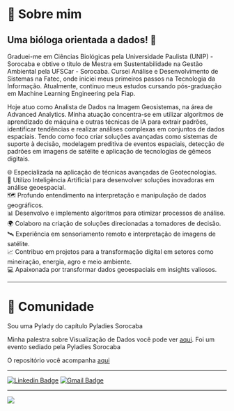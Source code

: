 


# :speech_balloon: Sobre mim

## Uma bióloga orientada a dados! 🎲


<p>Graduei-me em Ciências Biológicas pela Universidade Paulista (UNIP) - Sorocaba e obtive o título de Mestra em Sustentabilidade na Gestão Ambiental pela UFSCar - Sorocaba. Cursei Análise e Desenvolvimento de Sistemas na Fatec, onde iniciei meus primeiros passos na Tecnologia da Informação. Atualmente, continuo meus estudos cursando pós-graduação em Machine Learning Engineering pela Fiap.</p>
<p>Hoje atuo como Analista de Dados na Imagem Geosistemas, na área de Advanced Analytics. Minha atuação concentra-se em utilizar algoritmos de aprendizado de máquina e outras técnicas de IA para extrair padrões, identificar tendências e realizar análises complexas em conjuntos de dados espaciais. Tendo como foco criar soluções avançadas como sistemas de suporte à decisão, modelagem preditiva de eventos espaciais, detecção de padrões em imagens de satélite e aplicação de tecnologias de gêmeos digitais.</p>

🌐 Especializada na aplicação de técnicas avançadas de Geotecnologias.  
🤖 Utilizo Inteligência Artificial para desenvolver soluções inovadoras em análise geoespacial.  
🗺️ Profundo entendimento na interpretação e manipulação de dados geográficos.  
📊 Desenvolvo e implemento algoritmos para otimizar processos de análise.  
🌍 Colaboro na criação de soluções direcionadas a tomadores de decisão.  
🛰️ Experiência em sensoriamento remoto e interpretação de imagens de satélite.  
📈 Contribuo em projetos para a transformação digital em setores como mineiração, energia, agro e meio ambiente.  
💻 Apaixonada por transformar dados geoespaciais em insights valiosos.  

---

# :raising_hand:  Comunidade

Sou uma Pylady do capítulo Pyladies Sorocaba

Minha palestra sobre Visualização de Dados você pode ver [aqui](https://www.youtube.com/watch?v=RG6sSyjhO7U). Foi um evento sediado pela Pyladies Sorocaba

O repositório você acompanha [aqui](https://github.com/KyraPires/Visualizacao_Dados_Intro)

---

[![Linkedin Badge](https://img.shields.io/badge/-Valquiria-blue?style=flat-square&logo=Linkedin&logoColor=white&link=https://www.linkedin.com/in/valquiriapires01/)](https://www.linkedin.com/in/valquiriapires01/)
[![Gmail Badge](https://img.shields.io/badge/-pires.vro@gmail.com-c14438?style=flat-square&logo=Gmail&logoColor=white&link=mailto:pires.vro@gmail.com)](mailto:pires.vro@gmail.com)

---
![](https://komarev.com/ghpvc/?username=KyraPires&color=green)

